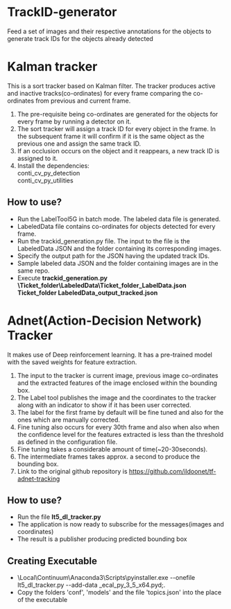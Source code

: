 # TrackID-generator
Feed a set of images and their respective annotations for the objects to generate track IDs for the objects already detected
# Kalman tracker
This is a sort tracker based on Kalman filter. The tracker produces active and inactive tracks(co-ordinates) for every frame
comparing the co-ordinates from previous and current frame.

1. The pre-requisite being co-ordinates are generated for the objects for every frame by running a detector on it.
2. The sort tracker will assign a track ID for every object in the frame. In the subsequent frame it will confirm if it is the 
   same object as the previous one and assign the same track ID.
3. If an occlusion occurs on the object and it reappears, a new track ID is assigned to it.
4. Install the dependencies:	
	conti_cv_py_detection	
	conti_cv_py_utilities		 

## How to use? 
- Run the LabelTool5G in batch mode. The labeled data file is generated.
- LabeledData file contains co-ordinates for objects detected for every frame.
- Run the trackid_generation.py file. The input to the file is the LabeledData JSON and the folder containing its corresponding images.
- Specify the output path for the JSON having the updated track IDs. 
- Sample labeled data JSON and the folder containing images are in the same repo.
- Execute **trackid_generation.py \Ticket_folder\LabeledData\Ticket_folder_LabelData.json Ticket_folder LabeledData_output_tracked.json**

# Adnet(Action-Decision Network) Tracker
It makes use of Deep reinforcement learning. It has a pre-trained model with the saved weights for feature extraction.

1. The input to the tracker is current image, previous image co-ordinates and the extracted features of the image enclosed within the bounding box.
2. The Label tool publishes the image and the coordinates to the tracker along with an indicator to show if it has been user corrected.
3. The label for the first frame by default will be fine tuned and also for the ones which are manually corrected.
4. Fine tuning also occurs for every 30th frame and also when also when the confidence level for the features extracted is less than the threshold 
	as defined in the configuration file.
5. Fine tuning takes a considerable amount of time(~20-30seconds).
6. The intermediate frames takes approx. a second to produce the bounding box.
7. Link to the original github repository is https://github.com/ildoonet/tf-adnet-tracking 

## How to use?
- Run the file **lt5_dl_tracker.py**
- The application is now ready to subscribe for the messages(images and coordinates)
- The result is a publisher producing predicted bounding box

## Creating Executable 
- \Local\Continuum\Anaconda3\Scripts\pyinstaller.exe --onefile lt5_dl_tracker.py --add-data       _ecal_py_3_5_x64.pyd;.
- Copy the folders 'conf', 'models' and the file 'topics.json' into the place of the executable
